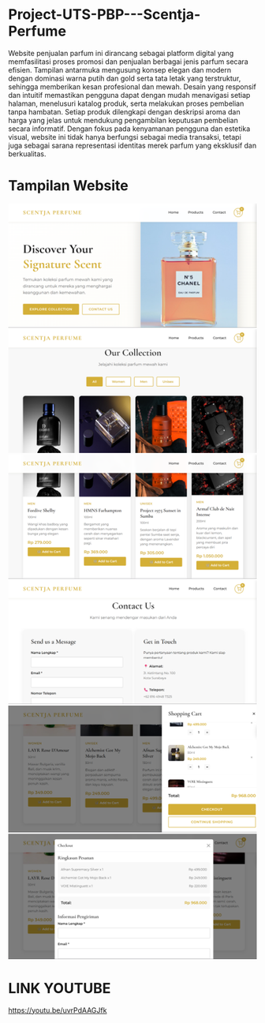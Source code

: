 # Project-UTS-PBP---Scentja-Perfume
Website penjualan parfum ini dirancang sebagai platform digital yang memfasilitasi proses promosi dan penjualan berbagai jenis parfum secara efisien. Tampilan antarmuka mengusung konsep elegan dan modern dengan dominasi warna putih dan gold serta tata letak yang terstruktur, sehingga memberikan kesan profesional dan mewah. Desain yang responsif dan intuitif memastikan pengguna dapat dengan mudah menavigasi setiap halaman, menelusuri katalog produk, serta melakukan proses pembelian tanpa hambatan.
Setiap produk dilengkapi dengan deskripsi aroma dan harga yang jelas untuk mendukung pengambilan keputusan pembelian secara informatif. Dengan fokus pada kenyamanan pengguna dan estetika visual, website ini tidak hanya berfungsi sebagai media transaksi, tetapi juga sebagai sarana representasi identitas merek parfum yang eksklusif dan berkualitas.

# Tampilan Website
![Tampilan_home](Tampilan_Website/Tampilan2.png)
![Tampilan_produk](Tampilan_Website/Tampilan4.png)
![Tampilan_deskripsi_produk](Tampilan_Website/Tampilan5.png)
![Tampilan_contact](Tampilan_Website/Tampilan6.png)
![Tampilan_cart](Tampilan_Website/Tampilan10.png)
![Tampilan_checkout](Tampilan_Website/Tampilan11.png)

# LINK YOUTUBE
https://youtu.be/uvrPdAAGJfk
